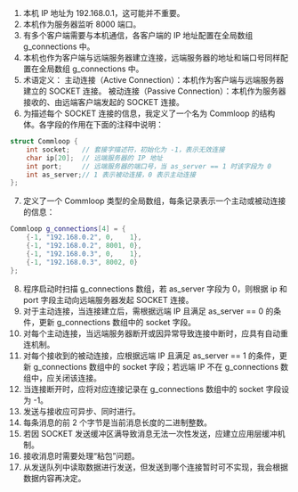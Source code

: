 1. 本机 IP 地址为 192.168.0.1，这可能并不重要。
2. 本机作为服务器监听 8000 端口。
3. 有多个客户端需要与本机通信，各客户端的 IP 地址配置在全局数组 g_connections 中。
4. 本机也作为客户端与远端服务器建立连接，远端服务器的地址和端口号同样配置在全局数组 g_connections 中。
5. 术语定义：
   主动连接（Active Connection）：本机作为客户端与远端服务器建立的 SOCKET 连接。
   被动连接（Passive Connection）：本机作为服务器接收的、由远端客户端发起的 SOCKET 连接。
6. 为描述每个 SOCKET 连接的信息，我定义了一个名为 Commloop 的结构体。各字段的作用在下面的注释中说明：
```cpp
struct Commloop {
    int socket;   // 套接字描述符，初始化为 -1，表示无效连接
    char ip[20];  // 远端服务器的 IP 地址
    int port;     // 远端服务器的端口号，当 as_server == 1 时该字段为 0
    int as_server;// 1 表示被动连接，0 表示主动连接
};
```
7. 定义了一个 Commloop 类型的全局数组，每条记录表示一个主动或被动连接的信息：
```cpp
Commloop g_connections[4] = {
    {-1, "192.168.0.2", 0,    1},
    {-1, "192.168.0.2", 8001, 0},
    {-1, "192.168.0.3", 0,    1},
    {-1, "192.168.0.3", 8002, 0}
};
```
8. 程序启动时扫描 g_connections 数组，若 as_server 字段为 0，则根据 ip 和 port 字段主动向远端服务器发起 SOCKET 连接。
9. 对于主动连接，当连接建立后，需根据远端 IP 且满足 as_server == 0 的条件，更新 g_connections 数组中的 socket 字段。
10. 对每个主动连接，当远端服务器断开或因异常导致连接中断时，应具有自动重连机制。
11. 对每个接收到的被动连接，应根据远端 IP 且满足 as_server == 1 的条件，更新 g_connections 数组中的 socket 字段；若远端 IP 不在 g_connections 数组中，应关闭该连接。
12. 当连接断开时，应将对应连接记录在 g_connections 数组中的 socket 字段设为 -1。
13. 发送与接收应可异步、同时进行。
14. 每条消息的前 2 个字节是当前消息长度的二进制整数。
15. 若因 SOCKET 发送缓冲区满导致消息无法一次性发送，应建立应用层缓冲机制。
16. 接收消息时需要处理“粘包”问题。
17. 从发送队列中读取数据进行发送，但发送到哪个连接暂时可不实现，我会根据数据内容再决定。
